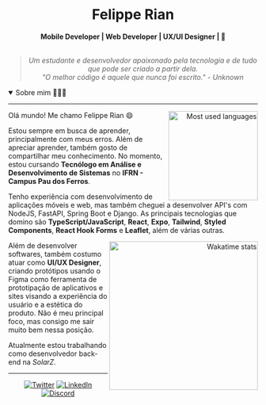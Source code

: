 <h1 align="center"> Felippe Rian </h1>

    
<div align="center">
<b> Mobile Developer | Web Developer | UX/UI Designer | 📌</b>
<br>
<br>

<blockquote>
    <p><i>
        Um estudante e desenvolvedor apaixonado pela tecnologia e de tudo que pode ser criado a partir dela. <br />"O melhor código é aquele que nunca foi escrito." - Unknown
    </i></p>
</blockquote>
</div>

<!--
<div align="center">
    <a href="https://twitter.com/intent/follow?screen_name=_felipperian">
        <img src="https://img.shields.io/twitter/follow/_felipperian?style=social&logo=twitter"
        alt="follow on Twitter">
    </a>
</div>
-->
<details open>
<summary>Sobre mim 👨🏻‍💻</summary>

---


<div align="right" style="margin:auto">
     <a href="https://github.com/imfelippe365">
        <img height="180em" src="https://github-readme-stats.vercel.app/api/top-langs/?username=imfelippe365&hide=jupyter%20notebook&langs_count=5&hide_border=true&layout=compact&show_icons=true&line_height=27&theme=transparent&title_color=4a86d1&custom_title=My%20favorite%20languages"
       alt="Most used languages" align="right">
    </a>
</div>


Olá mundo! Me chamo Felippe Rian 😄

Estou sempre em busca de aprender, principalmente com meus erros. Além de apreciar aprender, também gosto de compartilhar meu conhecimento. No momento, estou cursando **Tecnólogo em Análise e Desenvolvimento de Sistemas** no **IFRN - Campus Pau dos Ferros**.
  
Tenho experiência com desenvolvimento de aplicações móveis e web, mas também cheguei a desenvolver API's com NodeJS, FastAPI, Spring Boot e Django. As principais tecnologias que domino são **TypeScript/JavaScript**, **React**, **Expo**, **Tailwind**, **Styled Components**, **React Hook Forms** e **Leaflet**, além de várias outras.

<div align="right" style="margin:auto">
    <a href="https://wakatime.com/@_felipperian">
        <img width="300em" src="https://github-readme-stats.vercel.app/api/wakatime?username=d81bd7da-20de-4add-9d55-d9399b6d1f05&theme=transparent&hide_border=true&hide=markdown,html&hide_title=true&line_height=50&langs_count=4&layout=default" alt="Wakatime stats" align="right" />
    </a>
</div>

Além de desenvolver softwares, também costumo atuar como **UI/UX Designer**, criando protótipos usando o Figma como ferramenta de prototipação de aplicativos e sites visando a experiência do usuário e a estética do produto. Não é meu principal foco, mas consigo me sair muito bem nessa posição.

<!-- Atualmente estou buscando novas oportunidades, preferencialmente como _Desenvolvedor Mobile_. -->
Atualmente estou trabalhando como desenvolvedor back-end na _SolarZ_.
</details>

---

<div align="center">

[![Twitter](https://img.shields.io/badge/Twitter-%231DA1F2.svg?style=for-the-badge&logo=Twitter&logoColor=white)](https://twitter.com/_felipperian)
[![LinkedIn](https://img.shields.io/badge/linkedin-%230077B5.svg?style=for-the-badge&logo=linkedin&logoColor=white)](https://www.linkedin.com/in/felippe-rian/)
[![Discord](https://img.shields.io/badge/Discord-%235463EF.svg?style=for-the-badge&logo=Discord&logoColor=white)](https://discordapp.com/channels/@ImFelippe365/2814)

</div>
